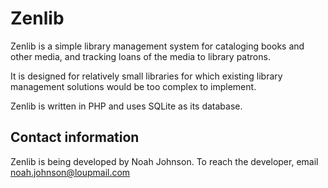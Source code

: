 # Zenlib

Zenlib is a simple library management system for cataloging books and other media, and tracking loans of the media to library patrons.

It is designed for relatively small libraries for which existing library management solutions would be too complex to implement.

Zenlib is written in PHP and uses SQLite as its database.

## Contact information

Zenlib is being developed by Noah Johnson.  To reach the developer, email noah.johnson@loupmail.com
